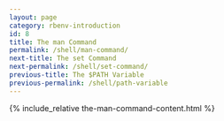 ```yaml
---
layout: page
category: rbenv-introduction
id: 8
title: The man Command
permalink: /shell/man-command/
next-title: The set Command
next-permalink: /shell/set-command/
previous-title: The $PATH Variable
previous-permalink: /shell/path-variable
---
```


{% include_relative the-man-command-content.html %}